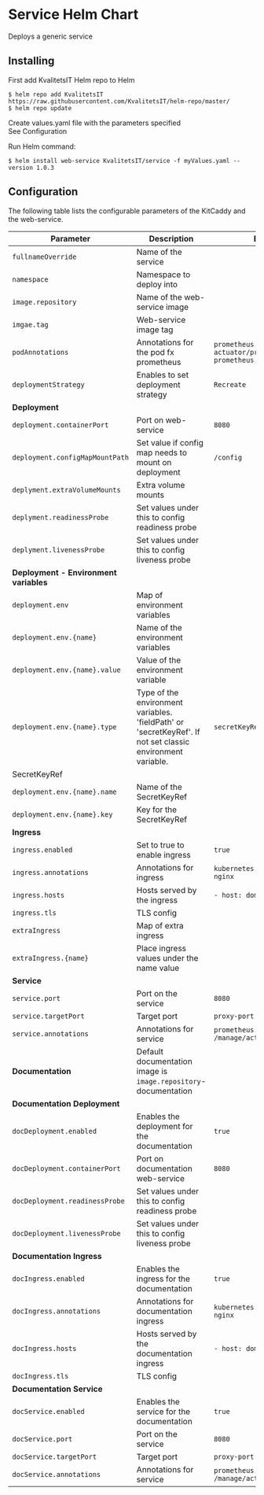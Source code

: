 # Service Helm Chart
Deploys a generic service  

## Installing
First add KvalitetsIT Helm repo to Helm
```console
$ helm repo add KvalitetsIT https://raw.githubusercontent.com/KvalitetsIT/helm-repo/master/
$ helm repo update
```

Create values.yaml file with the parameters specified  
See Configuration
  
Run Helm command:  
```console
$ helm install web-service KvalitetsIT/service -f myValues.yaml --version 1.0.3
```

## Configuration
The following table lists the configurable parameters of the KitCaddy and the web-service.

Parameter | Description | Example
--- | --- | ---
`fullnameOverride` | Name of the service
`namespace` | Namespace to deploy into
`image.repository` | Name of the web-service image 
`imgae.tag` | Web-service image tag 
`podAnnotations` | Annotations for the pod fx prometheus | `prometheus.io/path: actuator/prometheus` <br> `prometheus.io/scrape: "true"` <br> 
`deploymentStrategy` | Enables to set deployment strategy | `Recreate`
**Deployment** | 
`deployment.containerPort` | Port on web-service | `8080` 
`deployment.configMapMountPath` | Set value if config map needs to mount on deployment | `/config`
`deplyment.extraVolumeMounts` | Extra volume mounts 
`deplyment.readinessProbe` | Set values under this to config readiness probe
`deplyment.livenessProbe` | Set values under this to config liveness probe
**Deployment - Environment variables** |
`deployment.env` | Map of environment variables
`deployment.env.{name}` | Name of the environment variables
`deployment.env.{name}.value` | Value of the environment variable
`deployment.env.{name}.type` | Type of the environment variables. 'fieldPath' or 'secretKeyRef'. If not set classic environment variable. | `secretKeyRef`
SecretKeyRef |  
`deployment.env.{name}.name` | Name of the SecretKeyRef
`deployment.env.{name}.key` | Key for the SecretKeyRef
**Ingress** |
`ingress.enabled` | Set to true to enable ingress | `true`
`ingress.annotations` | Annotations for ingress | `kubernetes.io/ingress.class: nginx`
`ingress.hosts` | Hosts served by the ingress | `- host: domain.dk`
`ingress.tls` | TLS config 
`extraIngress` | Map of extra ingress 
`extraIngress.{name}` | Place ingress values under the name value
**Service** |
`service.port` | Port on the service | `8080`
`service.targetPort` | Target port | `proxy-port`
`service.annotations` | Annotations for service | `prometheus.io/path: /manage/actuator/appmetrics`
**Documentation** | Default documentation image is `image.repository`-documentation
**Documentation Deployment** |
`docDeployment.enabled` | Enables the deployment for the documentation | `true`
`docDeployment.containerPort` | Port on documentation web-service | `8080` 
`docDeployment.readinessProbe` | Set values under this to config readiness probe
`docDeployment.livenessProbe` | Set values under this to config liveness probe
**Documentation Ingress** |
`docIngress.enabled` | Enables the ingress for the documentation | `true`
`docIngress.annotations` | Annotations for documentation ingress | `kubernetes.io/ingress.class: nginx`
`docIngress.hosts` | Hosts served by the documentation ingress | `- host: domain.dk`
`docIngress.tls` | TLS config 
**Documentation Service** |
`docService.enabled` | Enables the service for the documentation | `true`
`docService.port` | Port on the service | `8080`
`docService.targetPort` | Target port | `proxy-port`
`docService.annotations` | Annotations for service | `prometheus.io/path: /manage/actuator/appmetrics`